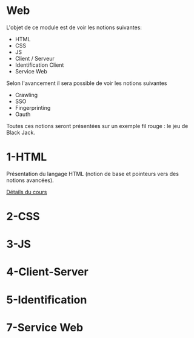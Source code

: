 # Web 

L'objet de ce module est de voir les notions suivantes:
* HTML
* CSS
* JS
* Client / Serveur 
* Identification Client
* Service Web

Selon l'avancement il sera possible de voir les notions suivantes
* Crawling
* SSO
* Fingerprinting
* Oauth

Toutes ces notions seront présentées sur un exemple fil rouge : le jeu de Black Jack.

# 1-HTML

Présentation du langage HTML (notion de base et pointeurs vers des notions avancées).

[Détails du cours](./1-HTML)

# 2-CSS

# 3-JS

# 4-Client-Server

# 5-Identification

# 7-Service Web


#